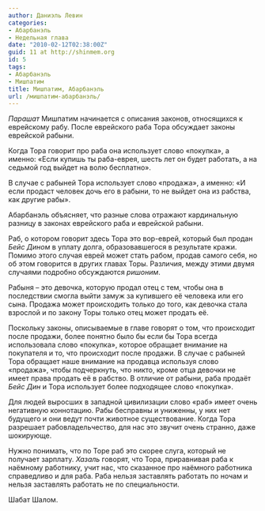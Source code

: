 ```yaml
---
author: Даниэль Левин
categories:
- Абарбанэль
- Недельная глава
date: "2010-02-12T02:38:00Z"
guid: 11 at http://shinmem.org
id: 5
tags:
- Абарбанэль
- Мишпатим
title: Мишпатим, Абарбанэль
url: /мишпатим-абарбанэль/
---
```

<!--more-->

_Парашат_ Мишпатим начинается с описания законов, относящихся к еврейскому рабу. После еврейского раба Тора обсуждает законы еврейской рабыни.

Когда Тора говорит про раба она использует слово «покупка», а именно: «Если купишь ты раба-еврея, шесть лет он будет работать, а на седьмой год выйдет на волю бесплатно».

В случае с рабыней Тора использует слово «продажа», а именно: «И если продаст человек дочь его в рабыни, то не выйдет она из рабства, как другие рабы».

Абарбанэль объясняет, что разные слова отражают кардинальную разницу в законах еврейского раба и еврейской рабыни.

Раб, о котором говорит здесь Тора это вор-еврей, который был продан _Бейс_ _Дином_ в уплату долга, образовавшегося в результате кражи. Помимо этого случая еврей может стать рабом, продав самого себя, но об этом говорится в других главах Торы. Различия, между этими двумя случаями подробно обсуждаются _ришоним_.

Рабыня – это девочка, которую продал отец с тем, чтобы она в последствии смогла выйти замуж за купившего её человека или его сына. Продажа может происходить только до того, как девочка стала взрослой и по закону Торы только отец может продать её.

Поскольку законы, описываемые в главе говорят о том, что происходит после продажи, более понятно было бы если бы Тора всегда использовала слово «покупка», которое обращает внимание на покупателя и то, что происходит после продажи. В случае с рабыней Тора обращает наше внимание на продавца используя слово «продажа», чтобы подчеркнуть, что никто, кроме отца девочки не имеет права продать её в рабство. В отличие от рабыни, раба продаёт _Бейс_ _Дин_ и Тора использует более подходящее слово «покупка».

Для людей выросших в западной цивилизации слово «раб» имеет очень негативную коннотацию. Рабы бесправны и униженны, у них нет будущего и они ведут почти животное существование. Когда Тора разрешает рабовладельчество, для нас это звучит очень странно, даже шокирующе.

Нужно понимать, что по Торе раб это скорее слуга, который не получает зарплату. _Хазаль_ говорят, что Тора, приравнивая раба к наёмному работнику, учит нас, что сказанное про наёмного работника справедливо и для раба. Раба нельзя заставлять работать по ночам и нельзя заставлять работать не по специальности.

Шабат Шалом.